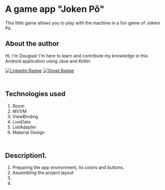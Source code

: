# A game app "Joken Pô"

This little game allows you to play with the machine in a fun game of Jokem Pô.

## About the author
Hi, I'm Douglas! I'm here to learn and contribute my knowledge in this Android application using Java and Kotlin.

[![Linkedin Badge](https://img.shields.io/badge/-Douglas_Ramos-blue?style=flat-square&logo=Linkedin&logoColor=white&link=https://br.https://www.linkedin.com/in/douglas-ramos-156671b8/)](https://www.linkedin.com/in/douglas-ramos-156671b8)  [![Gmail Badge](https://img.shields.io/badge/-douglas.dr.ramos@gmail.com-c14438?style=flat-square&logo=Gmail&logoColor=white&link=mailto:douglas.dr.ramos@gmail.com)](mailto:douglas.dr.ramos@gmail.com)


## <br />Technologies used
1. Room
2. MVVM
3. ViewBinding
4. LiveData
5. ListAdapter
6. Material Design


## <br />Description1. 
1. Preparing the app environment, its colors and buttons.
2. Assembling the project layout
3. 
4. 
